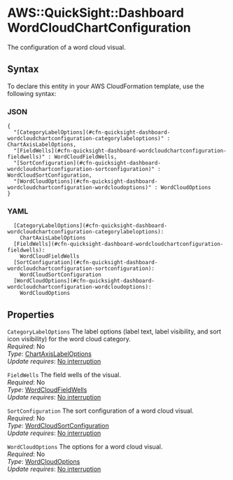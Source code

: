 # AWS::QuickSight::Dashboard WordCloudChartConfiguration<a name="aws-properties-quicksight-dashboard-wordcloudchartconfiguration"></a>

The configuration of a word cloud visual\.

## Syntax<a name="aws-properties-quicksight-dashboard-wordcloudchartconfiguration-syntax"></a>

To declare this entity in your AWS CloudFormation template, use the following syntax:

### JSON<a name="aws-properties-quicksight-dashboard-wordcloudchartconfiguration-syntax.json"></a>

```
{
  "[CategoryLabelOptions](#cfn-quicksight-dashboard-wordcloudchartconfiguration-categorylabeloptions)" : ChartAxisLabelOptions,
  "[FieldWells](#cfn-quicksight-dashboard-wordcloudchartconfiguration-fieldwells)" : WordCloudFieldWells,
  "[SortConfiguration](#cfn-quicksight-dashboard-wordcloudchartconfiguration-sortconfiguration)" : WordCloudSortConfiguration,
  "[WordCloudOptions](#cfn-quicksight-dashboard-wordcloudchartconfiguration-wordcloudoptions)" : WordCloudOptions
}
```

### YAML<a name="aws-properties-quicksight-dashboard-wordcloudchartconfiguration-syntax.yaml"></a>

```
  [CategoryLabelOptions](#cfn-quicksight-dashboard-wordcloudchartconfiguration-categorylabeloptions):
    ChartAxisLabelOptions
  [FieldWells](#cfn-quicksight-dashboard-wordcloudchartconfiguration-fieldwells):
    WordCloudFieldWells
  [SortConfiguration](#cfn-quicksight-dashboard-wordcloudchartconfiguration-sortconfiguration):
    WordCloudSortConfiguration
  [WordCloudOptions](#cfn-quicksight-dashboard-wordcloudchartconfiguration-wordcloudoptions):
    WordCloudOptions
```

## Properties<a name="aws-properties-quicksight-dashboard-wordcloudchartconfiguration-properties"></a>

`CategoryLabelOptions` <a name="cfn-quicksight-dashboard-wordcloudchartconfiguration-categorylabeloptions"></a>
The label options \(label text, label visibility, and sort icon visibility\) for the word cloud category\.  
_Required_: No  
_Type_: [ChartAxisLabelOptions](aws-properties-quicksight-dashboard-chartaxislabeloptions.md)  
_Update requires_: [No interruption](https://docs.aws.amazon.com/AWSCloudFormation/latest/UserGuide/using-cfn-updating-stacks-update-behaviors.html#update-no-interrupt)

`FieldWells` <a name="cfn-quicksight-dashboard-wordcloudchartconfiguration-fieldwells"></a>
The field wells of the visual\.  
_Required_: No  
_Type_: [WordCloudFieldWells](aws-properties-quicksight-dashboard-wordcloudfieldwells.md)  
_Update requires_: [No interruption](https://docs.aws.amazon.com/AWSCloudFormation/latest/UserGuide/using-cfn-updating-stacks-update-behaviors.html#update-no-interrupt)

`SortConfiguration` <a name="cfn-quicksight-dashboard-wordcloudchartconfiguration-sortconfiguration"></a>
The sort configuration of a word cloud visual\.  
_Required_: No  
_Type_: [WordCloudSortConfiguration](aws-properties-quicksight-dashboard-wordcloudsortconfiguration.md)  
_Update requires_: [No interruption](https://docs.aws.amazon.com/AWSCloudFormation/latest/UserGuide/using-cfn-updating-stacks-update-behaviors.html#update-no-interrupt)

`WordCloudOptions` <a name="cfn-quicksight-dashboard-wordcloudchartconfiguration-wordcloudoptions"></a>
The options for a word cloud visual\.  
_Required_: No  
_Type_: [WordCloudOptions](aws-properties-quicksight-dashboard-wordcloudoptions.md)  
_Update requires_: [No interruption](https://docs.aws.amazon.com/AWSCloudFormation/latest/UserGuide/using-cfn-updating-stacks-update-behaviors.html#update-no-interrupt)
